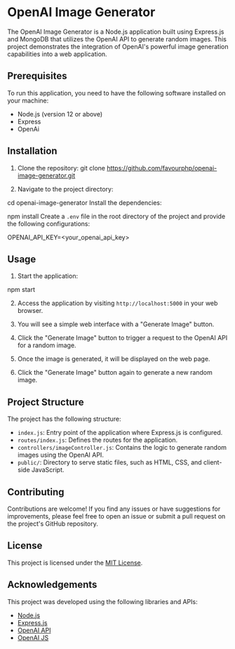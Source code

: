 # OpenAI Image Generator

The OpenAI Image Generator is a Node.js application built using Express.js and MongoDB that utilizes the OpenAI API to generate random images. This project demonstrates the integration of OpenAI's powerful image generation capabilities into a web application.

## Prerequisites

To run this application, you need to have the following software installed on your machine:

- Node.js (version 12 or above)
- Express
- OpenAi

## Installation

1. Clone the repository:
git clone https://github.com/favourphp/openai-image-generator.git

2. Navigate to the project directory:

cd openai-image-generator
 Install the dependencies:

npm install
Create a `.env` file in the root directory of the project and provide the following configurations:

OPENAI_API_KEY=<your_openai_api_key>


## Usage

1. Start the application:

npm start


2. Access the application by visiting `http://localhost:5000` in your web browser.

3. You will see a simple web interface with a "Generate Image" button.

4. Click the "Generate Image" button to trigger a request to the OpenAI API for a random image.

5. Once the image is generated, it will be displayed on the web page.

6. Click the "Generate Image" button again to generate a new random image.

## Project Structure

The project has the following structure:

- `index.js`: Entry point of the application where Express.js is configured.
- `routes/index.js`: Defines the routes for the application.
- `controllers/imageController.js`: Contains the logic to generate random images using the OpenAI API.
- `public/`: Directory to serve static files, such as HTML, CSS, and client-side JavaScript.


## Contributing

Contributions are welcome! If you find any issues or have suggestions for improvements, please feel free to open an issue or submit a pull request on the project's GitHub repository.

## License

This project is licensed under the [MIT License](LICENSE).

## Acknowledgements

This project was developed using the following libraries and APIs:

- [Node.js](https://nodejs.org/)
- [Express.js](https://expressjs.com/)
- [OpenAI API](https://platform.openai.com/)
- [OpenAI JS](https://github.com/openai/openai-node)


